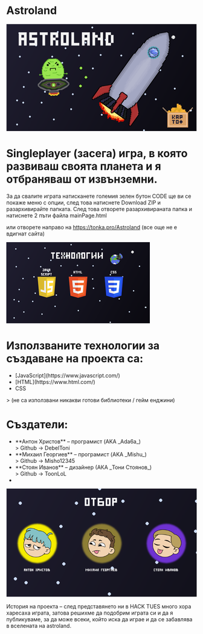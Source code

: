# Аstroland

<img src="./README pictures/logo.png"/>

# Singleplayer (засега) игра, в която развиваш своята планета и я отбраняваш от извънземни.

За да свалите играта натисканете големия зелен бутон CODE ще ви се покаже меню с опции, след това натиснете Download ZIP и разархивирайте папката. След това отворете разархивираната папка и натиснете 2 пъти файла mainPage.html

или отворете направо на https://tonka.pro/Astroland (все още не е вдигнат сайта)

<img src="./README pictures/tehnologii.png"/>

# Използваните технологии за създаване на проекта са:
<ul>
  <li>
    [JavaScript](https://www.javascript.com/)
  </li>
  
  <li>
    [HTML](https://www.html.com/)
  </li>
  
  <li>CSS</li>
</ul>
> (не са използвани никакви готови библиотеки / гейм енджини)

# Създатели:
<ul>
  <li>
    **Антон Христов** – програмист (AKA _Ada6a_)<br/>
    > Github -> DebelToni
  </li>

  <li>
    **Михаил Георгиев** – програмист (AKA _Mishu_)<br/>
    > Github -> Misho12345
  </li>

  <li>  
    **Стоян Иванов** – дизайнер (АКА _Toни Стоянов_)<br/>
    > Github -> ToonLoL
  <li>
</ul>
  
<img src="./README pictures/otbor.png"/>

История на проекта – след представянето ни в HACK TUES много хора харесаха играта, затова решихме да подобрим играта си и да я публикуваме, за да може всеки, който иска да играе и да се забавлява в вселената на  astroland.
